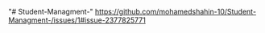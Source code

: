 "# Student-Managment-" 
https://github.com/mohamedshahin-10/Student-Managment-/issues/1#issue-2377825771
